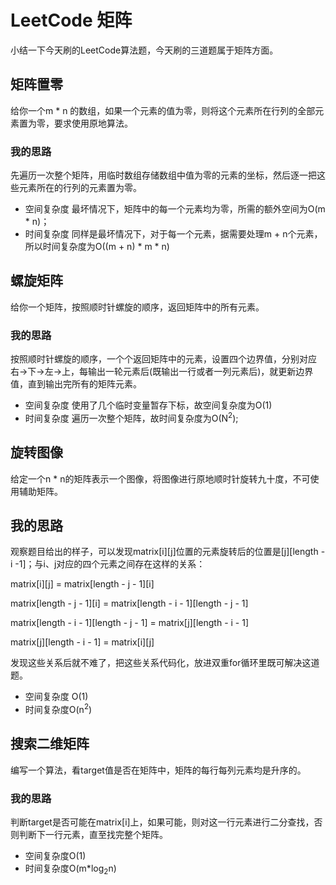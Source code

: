 # LeetCode 矩阵


小结一下今天刷的LeetCode算法题，今天刷的三道题属于矩阵方面。

## 矩阵置零
给你一个m * n 的数组，如果一个元素的值为零，则将这个元素所在行列的全部元素置为零，要求使用原地算法。

### 我的思路

先遍历一次整个矩阵，用临时数组存储数组中值为零的元素的坐标，然后逐一把这些元素所在的行列的元素置为零。

- 空间复杂度 最坏情况下，矩阵中的每一个元素均为零，所需的额外空间为O(m * n)；
- 时间复杂度 同样是最坏情况下，对于每一个元素，据需要处理m + n个元素，所以时间复杂度为O((m + n) * m * n)


## 螺旋矩阵
给你一个矩阵，按照顺时针螺旋的顺序，返回矩阵中的所有元素。

### 我的思路

按照顺时针螺旋的顺序，一个个返回矩阵中的元素，设置四个边界值，分别对应右->下->左->上，每输出一轮元素后(既输出一行或者一列元素后)，就更新边界值，直到输出完所有的矩阵元素。

- 空间复杂度 使用了几个临时变量暂存下标，故空间复杂度为O(1)
- 时间复杂度 遍历一次整个矩阵，故时间复杂度为O(N<sup>2</sup>);


## 旋转图像
给定一个n * n的矩阵表示一个图像，将图像进行原地顺时针旋转九十度，不可使用辅助矩阵。

## 我的思路

观察题目给出的样子，可以发现matrix[i][j]位置的元素旋转后的位置是[j][length -i -1]；与i、j对应的四个元素之间存在这样的关系：

matrix[i][j] = matrix[length - j - 1][i]

matrix[length - j - 1][i] = matrix[length - i - 1][length - j - 1]

matrix[length - i - 1][length - j - 1] = matrix[j][length - i - 1]

matrix[j][length - i - 1] = matrix[i][j]

发现这些关系后就不难了，把这些关系代码化，放进双重for循环里既可解决这道题。

- 空间复杂度 O(1)
- 时间复杂度O(n<sup>2</sup>)


## 搜索二维矩阵
编写一个算法，看target值是否在矩阵中，矩阵的每行每列元素均是升序的。

### 我的思路

判断target是否可能在matrix[i]上，如果可能，则对这一行元素进行二分查找，否则判断下一行元素，直至找完整个矩阵。

- 空间复杂度O(1)
- 时间复杂度O(m*log<sub>2</sub>n)
